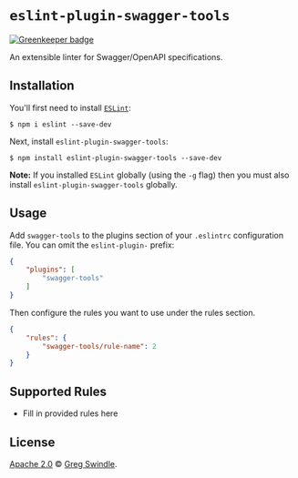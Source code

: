 # `eslint-plugin-swagger-tools`

[![Greenkeeper badge](https://badges.greenkeeper.io/gregswindle/eslint-plugin-swagger-tools.svg)](https://greenkeeper.io/)

An extensible linter for Swagger/OpenAPI specifications.

## Installation

You'll first need to install [`ESLint`](http://eslint.org):

```
$ npm i eslint --save-dev
```

Next, install `eslint-plugin-swagger-tools`:

```
$ npm install eslint-plugin-swagger-tools --save-dev
```

**Note:** If you installed `ESLint` globally (using the `-g` flag) then you must also install `eslint-plugin-swagger-tools` globally.

## Usage

Add `swagger-tools` to the plugins section of your `.eslintrc` configuration file. You can omit the `eslint-plugin-` prefix:

```json
{
    "plugins": [
        "swagger-tools"
    ]
}
```


Then configure the rules you want to use under the rules section.

```json
{
    "rules": {
        "swagger-tools/rule-name": 2
    }
}
```

## Supported Rules

* Fill in provided rules here

## License

[Apache 2.0][license-url] :copyright: [Greg Swindle][author-url].


[license-url]: ./LICENSE
[author-url]: https://github.com/gregswindle
